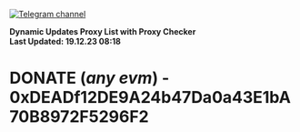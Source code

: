 [![Telegram channel](https://img.shields.io/endpoint?url=https://runkit.io/damiankrawczyk/telegram-badge/branches/master?url=https://t.me/n4z4v0d)](https://t.me/n4z4v0d) 

**Dynamic Updates Proxy List with Proxy Checker**  
**Last Updated: 19.12.23 08:18**

# DONATE (_any evm_) - 0xDEADf12DE9A24b47Da0a43E1bA70B8972F5296F2
